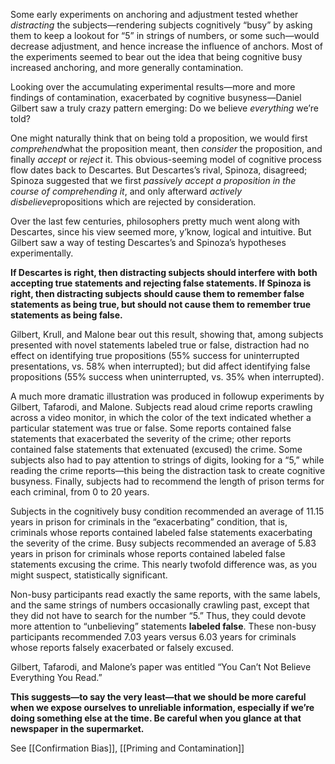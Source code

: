 Some early experiments on anchoring and adjustment tested whether *distracting* the subjects—rendering subjects cognitively “busy” by asking them to keep a lookout for “5” in strings of numbers, or some such—would decrease adjustment, and hence increase the influence of anchors. Most of the experiments seemed to bear out the idea that being cognitive busy increased anchoring, and more generally contamination.

Looking over the accumulating experimental results—more and more findings of contamination, exacerbated by cognitive busyness—Daniel Gilbert saw a truly crazy pattern emerging: Do we believe *everything* we’re told?

One might naturally think that on being told a proposition, we would first *comprehend*what the proposition meant, then *consider* the proposition, and finally *accept* or *reject* it. This obvious-seeming model of cognitive process flow dates back to Descartes. But Descartes’s rival, Spinoza, disagreed; Spinoza suggested that we first *passively accept a proposition in the course of comprehending it*, and only afterward *actively disbelieve*propositions which are rejected by consideration.

Over the last few centuries, philosophers pretty much went along with Descartes, since his view seemed more, y’know, logical and intuitive. But Gilbert saw a way of testing Descartes’s and Spinoza’s hypotheses experimentally.

**If Descartes is right, then distracting subjects should interfere with both accepting true statements and rejecting false statements. If Spinoza is right, then distracting subjects should cause them to remember false statements as being true, but should not cause them to remember true statements as being false.**

Gilbert, Krull, and Malone bear out this result, showing that, among subjects presented with novel statements labeled true or false, distraction had no effect on identifying true propositions (55% success for uninterrupted presentations, vs. 58% when interrupted); but did affect identifying false propositions (55% success when uninterrupted, vs. 35% when interrupted).

A much more dramatic illustration was produced in followup experiments by Gilbert, Tafarodi, and Malone. Subjects read aloud crime reports crawling across a video monitor, in which the color of the text indicated whether a particular statement was true or false. Some reports contained false statements that exacerbated the severity of the crime; other reports contained false statements that extenuated (excused) the crime. Some subjects also had to pay attention to strings of digits, looking for a “5,” while reading the crime reports—this being the distraction task to create cognitive busyness. Finally, subjects had to recommend the length of prison terms for each criminal, from 0 to 20 years.

Subjects in the cognitively busy condition recommended an average of 11.15 years in prison for criminals in the “exacerbating” condition, that is, criminals whose reports contained labeled false statements exacerbating the severity of the crime. Busy subjects recommended an average of 5.83 years in prison for criminals whose reports contained labeled false statements excusing the crime. This nearly twofold difference was, as you might suspect, statistically significant.

Non-busy participants read exactly the same reports, with the same labels, and the same strings of numbers occasionally crawling past, except that they did not have to search for the number “5.” Thus, they could devote more attention to “unbelieving” statements **labeled false**. These non-busy participants recommended 7.03 years versus 6.03 years for criminals whose reports falsely exacerbated or falsely excused.

Gilbert, Tafarodi, and Malone’s paper was entitled “You Can’t Not Believe Everything You Read.”

**This suggests—to say the very least—that we should be more careful when we expose ourselves to unreliable information, especially if we’re doing something else at the time. Be careful when you glance at that newspaper in the supermarket.**




See [[Confirmation Bias]], [[Priming and Contamination]]